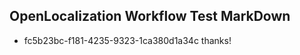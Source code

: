 ## OpenLocalization Workflow Test MarkDown
* fc5b23bc-f181-4235-9323-1ca380d1a34c thanks!

<!--HONumber=Sep16_HO1-->


